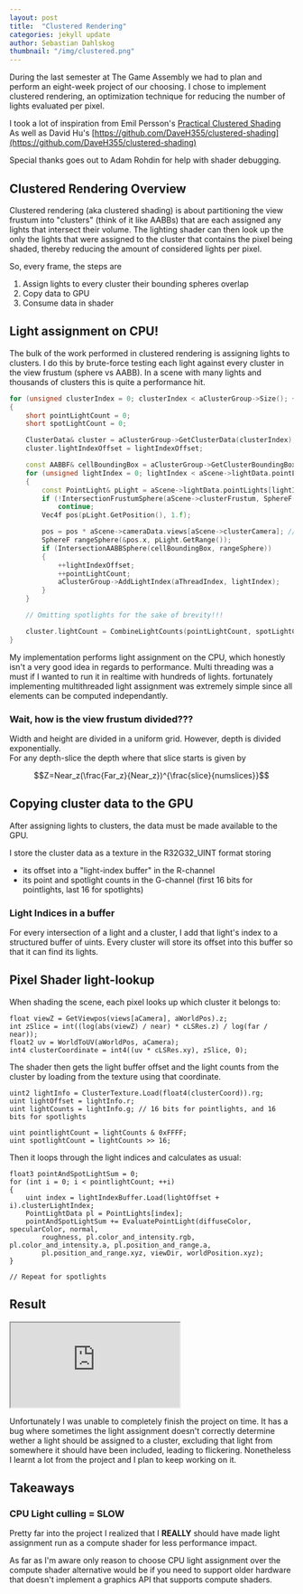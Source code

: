 ```yaml
---
layout: post
title:  "Clustered Rendering"
categories: jekyll update
author: Sebastian Dahlskog
thumbnail: "/img/clustered.png"
---
```


During the last semester at The Game Assembly we had to plan and perform an eight-week project of our choosing. 
I chose to implement clustered rendering, 
an optimization technique for reducing the number of lights evaluated per pixel.

I took a lot of inspiration from Emil Persson's [Practical Clustered Shading](https://www.humus.name/Articles/PracticalClusteredShading.pdf)  
As well as David Hu's [https://github.com/DaveH355/clustered-shading](https://github.com/DaveH355/clustered-shading)

Special thanks goes out to Adam Rohdin for help with shader debugging.

## Clustered Rendering Overview

Clustered rendering (aka clustered shading) is about partitioning the view frustum into "clusters" (think of it like AABBs) that are each assigned any lights that intersect their volume. The lighting shader can then look up the only the lights that were assigned to the cluster that contains the pixel being shaded, thereby reducing the amount of considered lights per pixel.

So, every frame, the steps are
1. Assign lights to every cluster their bounding spheres overlap
2. Copy data to GPU
3. Consume data in shader

## Light assignment on CPU!

The bulk of the work performed in clustered rendering is assigning lights to clusters. 
I do this by brute-force testing each light against every cluster in the view frustum (sphere vs AABB). 
In a scene with many lights and thousands of clusters this is quite a performance hit.

```cpp
for (unsigned clusterIndex = 0; clusterIndex < aClusterGroup->Size(); ++clusterIndex)
{
    short pointLightCount = 0;
    short spotLightCount = 0;

    ClusterData& cluster = aClusterGroup->GetClusterData(clusterIndex);
    cluster.lightIndexOffset = lightIndexOffset;

    const AABBF& cellBoundingBox = aClusterGroup->GetClusterBoundingBox(clusterIndex);
    for (unsigned lightIndex = 0; lightIndex < aScene->lightData.pointLights.size(); ++lightIndex)
    {
        const PointLight& pLight = aScene->lightData.pointLights[lightIndex];
        if (!IntersectionFrustumSphere(aScene->clusterFrustum, SphereF(pLight.GetPosition(), pLight.GetRange())))
            continue;
        Vec4f pos(pLight.GetPosition(), 1.f);

        pos = pos * aScene->cameraData.views[aScene->clusterCamera]; // Convert to view space
        SphereF rangeSphere(&pos.x, pLight.GetRange());
        if (IntersectionAABBSphere(cellBoundingBox, rangeSphere))
        {
            ++lightIndexOffset;
            ++pointLightCount;
            aClusterGroup->AddLightIndex(aThreadIndex, lightIndex);
        }
    }

    // Omitting spotlights for the sake of brevity!!!

    cluster.lightCount = CombineLightCounts(pointLightCount, spotLightCount);
}
```

My implementation performs light assignment on the CPU, which honestly isn't a very good idea in regards to performance. 
Multi threading was a must if I wanted to run it in realtime with hundreds of lights.
fortunately implementing multithreaded light assignment was extremely simple since all 
elements can be computed independantly.

### Wait, how is the view frustum divided???

Width and height are divided in a uniform grid. However, depth is divided exponentially.  
For any depth-slice the depth where that slice starts is given by

$$Z=Near_z(\frac{Far_z}{Near_z})^{\frac{slice}{numslices}}$$

## Copying cluster data to the GPU

After assigning lights to clusters, the data must be made available to the GPU. 

I store the cluster data as a texture in the R32G32_UINT format storing
* its offset into a "light-index buffer" in the R-channel
* its point and spotlight counts in the G-channel (first 16 bits for pointlights, last 16 for spotlights)

### Light Indices in a buffer
For every intersection of a light and a cluster, I add that light's index to a structured buffer of uints. Every cluster will store its offset into this buffer so that it can find its lights.

## Pixel Shader light-lookup

When shading the scene, each pixel looks up which cluster it belongs to:

```hlsl
float viewZ = GetViewpos(views[aCamera], aWorldPos).z;
int zSlice = int((log(abs(viewZ) / near) * cLSRes.z) / log(far / near));
float2 uv = WorldToUV(aWorldPos, aCamera);
int4 clusterCoordinate = int4((uv * cLSRes.xy), zSlice, 0);
```

The shader then gets the light buffer offset and the light counts from the cluster by loading from the texture using that coordinate.

```hlsl
uint2 lightInfo = ClusterTexture.Load(float4(clusterCoord)).rg;
uint lightOffset = lightInfo.r;
uint lightCounts = lightInfo.g; // 16 bits for pointlights, and 16 bits for spotlights

uint pointlightCount = lightCounts & 0xFFFF;
uint spotlightCount = lightCounts >> 16;
```

Then it loops through the light indices
and calculates as usual:

```hlsl
float3 pointAndSpotLightSum = 0;
for (int i = 0; i < pointlightCount; ++i)
{
    uint index = lightIndexBuffer.Load(lightOffset + i).clusterLightIndex;
    PointLightData pl = PointLights[index];
    pointAndSpotLightSum += EvaluatePointLight(diffuseColor, specularColor, normal,
        roughness, pl.color_and_intensity.rgb, pl.color_and_intensity.a, pl.position_and_range.a,
        pl.position_and_range.xyz, viewDir, worldPosition.xyz);
}

// Repeat for spotlights
```

## Result

<iframe allowfullscreen src="https://youtube.com/embed/p_ClWIrqhLI">
</iframe>

Unfortunately I was unable to completely finish the project on time. It has a bug where sometimes the light assignment doesn't correctly determine wether a light should be assigned to a cluster, excluding that light from somewhere it should have been included, leading to flickering. Nonetheless I learnt a lot from the project and I plan to keep working on it.

## Takeaways

### CPU Light culling = SLOW 

Pretty far into the project I realized that I **REALLY** should have made light assignment run as a compute shader for less performance impact. 

As far as I'm aware only reason to choose CPU light assignment over the compute shader alternative would be if you need to support older hardware that doesn't implement a graphics API that supports compute shaders.
